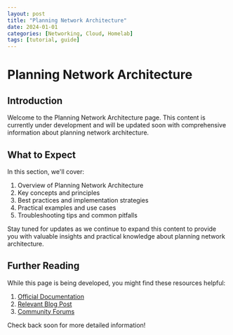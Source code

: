 ```yaml
---
layout: post
title: "Planning Network Architecture"
date: 2024-01-01
categories: [Networking, Cloud, Homelab]
tags: [tutorial, guide]
---
```


# Planning Network Architecture

## Introduction

Welcome to the Planning Network Architecture page. This content is currently under development and will be updated soon with comprehensive information about planning network architecture.

## What to Expect

In this section, we'll cover:

1. Overview of Planning Network Architecture
2. Key concepts and principles
3. Best practices and implementation strategies
4. Practical examples and use cases
5. Troubleshooting tips and common pitfalls

Stay tuned for updates as we continue to expand this content to provide you with valuable insights and practical knowledge about planning network architecture.

## Further Reading

While this page is being developed, you might find these resources helpful:

1. [Official Documentation](https://example.com)
2. [Relevant Blog Post](https://example.com/blog)
3. [Community Forums](https://example.com/forum)

Check back soon for more detailed information!
